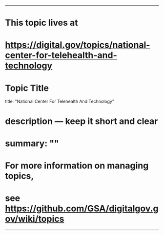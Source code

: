 
---
# This topic lives at
# https://digital.gov/topics/national-center-for-telehealth-and-technology

# Topic Title
title: "National Center For Telehealth And Technology"

# description — keep it short and clear
# summary: ""


# For more information on managing topics,
# see https://github.com/GSA/digitalgov.gov/wiki/topics
---